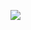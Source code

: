 [![](https://github.com/tinevez/imglib2-mesh/actions/workflows/build-main.yml/badge.svg)](https://github.com/tinevez/imglib2-mesh/actions/workflows/build-main.yml)
